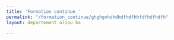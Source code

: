 ```yaml
---
title: 'Formation continue '
permalink: "/formation_continue/ghghgvhdhdhdfhdfhhfdfhdfhdfh"
layout: departement aliou ba

---
```

